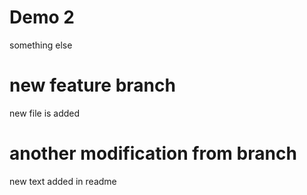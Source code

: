 # Demo 2

something else

# new feature branch

new file is added

# another modification from branch

new text added in readme
